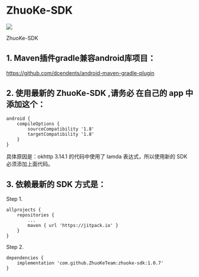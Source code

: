 # ZhuoKe-SDK

[![](https://jitpack.io/v/ZhuoKeTeam/zhuoke-sdk.svg)](https://jitpack.io/#ZhuoKeTeam/zhuoke-sdk)

ZhuoKe-SDK

## 1. Maven插件gradle兼容android库项目：

https://github.com/dcendents/android-maven-gradle-plugin

## 2. 使用最新的 ZhuoKe-SDK ,请务必 在自己的 app 中添加这个：

```
android {
    compileOptions {
        sourceCompatibility '1.8'
        targetCompatibility '1.8'
    }
}
```

具体原因是：okhttp 3.14.1 的代码中使用了 lamda 表达式，所以使用新的 SDK 必须添加上面代码。

## 3. 依赖最新的 SDK 方式是：

Step 1.
```
allprojects {
    repositories {
        ...
        maven { url 'https://jitpack.io' }
    }
}
```

Step 2. 
```
dependencies {
    implementation 'com.github.ZhuoKeTeam:zhuoke-sdk:1.0.7'
}
```